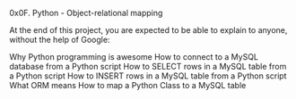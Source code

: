 0x0F. Python - Object-relational mapping

At the end of this project, you are expected to be able to explain to anyone, without the help of Google:

Why Python programming is awesome
How to connect to a MySQL database from a Python script
How to SELECT rows in a MySQL table from a Python script
How to INSERT rows in a MySQL table from a Python script
What ORM means
How to map a Python Class to a MySQL table
